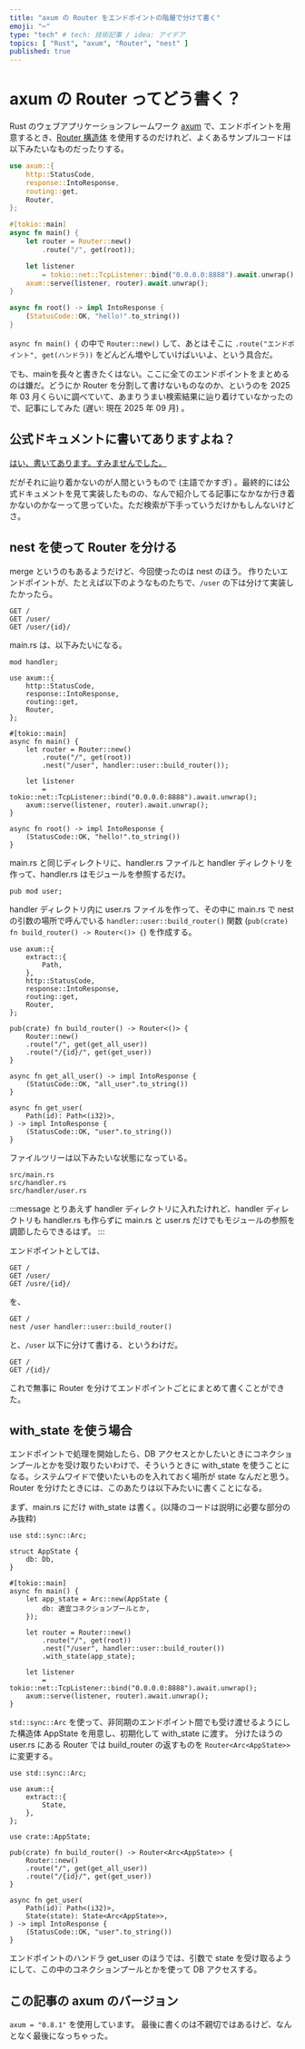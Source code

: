 ```yaml
---
title: "axum の Router をエンドポイントの階層で分けて書く"
emoji: "✂️"
type: "tech" # tech: 技術記事 / idea: アイデア
topics: [ "Rust", "axum", "Router", "nest" ]
published: true
---
```


# axum の Router ってどう書く？
Rust のウェブアプリケーションフレームワーク [axum](https://docs.rs/axum/latest/axum/) で、エンドポイントを用意するとき、[Router 構造体](https://docs.rs/axum/latest/axum/struct.Router.html) を使用するのだけれど、よくあるサンプルコードは以下みたいなものだったりする。

```Rust
use axum::{
    http::StatusCode,
    response::IntoResponse,
    routing::get,
    Router,
};

#[tokio::main]
async fn main() {
    let router = Router::new()
        .route("/", get(root));

    let listener
        = tokio::net::TcpListener::bind("0.0.0.0:8888").await.unwrap();
    axum::serve(listener, router).await.unwrap();
}

async fn root() -> impl IntoResponse {
    (StatusCode::OK, "hello!".to_string())
}
```

`async fn main() {` の中で `Router::new()` して、あとはそこに `.route("エンドポイント", get(ハンドラ))` をどんどん増やしていけばいいよ、という具合だ。

でも、mainを長々と書きたくはない。ここに全てのエンドポイントをまとめるのは嫌だ。どうにか Router を分割して書けないものなのか、というのを 2025 年 03 月くらいに調べていて、あまりうまい検索結果に辿り着けていなかったので、記事にしてみた (遅い: 現在 2025 年 09 月) 。

## 公式ドキュメントに書いてありますよね？
[はい、書いてあります。すみませんでした。](https://docs.rs/axum/latest/axum/struct.Router.html#nesting-routers-with-state)

だがそれに辿り着かないのが人間というもので (主語でかすぎ) 。最終的には公式ドキュメントを見て実装したものの、なんで紹介してる記事になかなか行き着かないのかなーって思っていた。ただ検索が下手っていうだけかもしんないけどさ。

## nest を使って Router を分ける

merge というのもあるようだけど、今回使ったのは nest のほう。
作りたいエンドポイントが、たとえば以下のようなものたちで、`/user` の下は分けて実装したかったら。
```text
GET /
GET /user/
GET /user/{id}/
```

main.rs は、以下みたいになる。
```Rust: main.rs
mod handler;

use axum::{
    http::StatusCode,
    response::IntoResponse,
    routing::get,
    Router,
};

#[tokio::main]
async fn main() {
    let router = Router::new()
        .route("/", get(root))
        .nest("/user", handler::user::build_router());

    let listener
        = tokio::net::TcpListener::bind("0.0.0.0:8888").await.unwrap();
    axum::serve(listener, router).await.unwrap();
}

async fn root() -> impl IntoResponse {
    (StatusCode::OK, "hello!".to_string())
}
```

main.rs と同じディレクトリに、handler.rs ファイルと handler ディレクトリを作って、handler.rs はモジュールを参照するだけ。

```Rust: handler.rs
pub mod user;
```

handler ディレクトリ内に user.rs ファイルを作って、その中に main.rs で nest の引数の場所で呼んでいる `handler::user::build_router()` 関数 (`pub(crate) fn build_router() -> Router<()> {`) を作成する。

```Rust: handler/user.rs
use axum::{
    extract::{
        Path,
    },
    http::StatusCode,
    response::IntoResponse,
    routing::get,
    Router,
};

pub(crate) fn build_router() -> Router<()> {
    Router::new()
    .route("/", get(get_all_user))
    .route("/{id}/", get(get_user))
}

async fn get_all_user() -> impl IntoResponse {
    (StatusCode::OK, "all_user".to_string())
}

async fn get_user(
    Path(id): Path<(i32)>,
) -> impl IntoResponse {
    (StatusCode::OK, "user".to_string())
}
```

ファイルツリーは以下みたいな状態になっている。
```text
src/main.rs
src/handler.rs
src/handler/user.rs
```

:::message
とりあえず handler ディレクトリに入れたけれど、handler ディレクトリも handler.rs も作らずに main.rs と user.rs だけでもモジュールの参照を調節したらできるはず。
:::

エンドポイントとしては、
```text: 全体
GET /
GET /user/
GET /usre/{id}/
```
を、
```text: main.rs 内
GET /
nest /user handler::user::build_router()
```
と、`/user` 以下に分けて書ける、というわけだ。
```text: user.rs 内
GET /
GET /{id}/
```

これで無事に Router を分けてエンドポイントごとにまとめて書くことができた。

## with_state を使う場合
エンドポイントで処理を開始したら、DB アクセスとかしたいときにコネクションプールとかを受け取りたいわけで、そういうときに with_state を使うことになる。システムワイドで使いたいものを入れておく場所が state なんだと思う。
Router を分けたときには、このあたりは以下みたいに書くことになる。

まず、main.rs にだけ with_state は書く。(以降のコードは説明に必要な部分のみ抜粋)
```Rust: main.rs
use std::sync::Arc;

struct AppState {
    db: Db,
}

#[tokio::main]
async fn main() {
    let app_state = Arc::new(AppState {
        db: 適宜コネクションプールとか,
    });

    let router = Router::new()
        .route("/", get(root))
        .nest("/user", handler::user::build_router())
        .with_state(app_state);

    let listener
        = tokio::net::TcpListener::bind("0.0.0.0:8888").await.unwrap();
    axum::serve(listener, router).await.unwrap();
}
```

`std::sync::Arc` を使って、非同期のエンドポイント間でも受け渡せるようにした構造体 AppState を用意し、初期化して with_state に渡す。
分けたほうの user.rs にある Router では build_router の返すものを `Router<Arc<AppState>>` に変更する。

```Rust: handler/user.rs
use std::sync::Arc;

use axum::{
    extract::{
        State,
    },
};

use crate::AppState;

pub(crate) fn build_router() -> Router<Arc<AppState>> {
    Router::new()
    .route("/", get(get_all_user))
    .route("/{id}/", get(get_user))
}

async fn get_user(
    Path(id): Path<(i32)>,
    State(state): State<Arc<AppState>>,
) -> impl IntoResponse {
    (StatusCode::OK, "user".to_string())
}
```

エンドポイントのハンドラ get_user のほうでは、引数で state を受け取るようにして、この中のコネクションプールとかを使って DB アクセスする。

## この記事の axum のバージョン
`axum = "0.8.1"` を使用しています。
最後に書くのは不親切ではあるけど、なんとなく最後になっちゃった。


